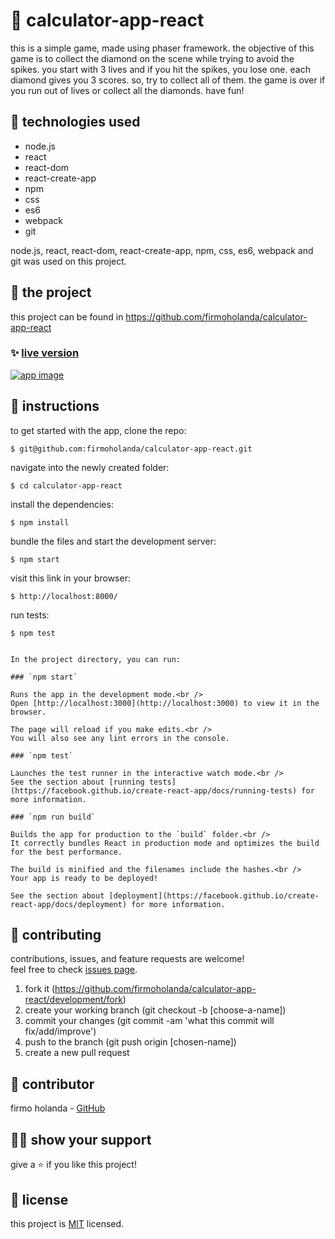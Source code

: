 # 📃 calculator-app-react

this is a simple game, made using phaser framework.
the objective of this game is to collect the diamond on the scene while trying to avoid the spikes.
you start with 3 lives and if you hit the spikes, you lose one. each diamond gives you 3 scores. so, try to collect all of them.
the game is over if you run out of lives or collect all the diamonds. have fun!



## 📡 technologies used

- node.js
-	react
-	react-dom
-	react-create-app
-	npm
-	css
-	es6
- webpack
- git

node.js, react, react-dom, react-create-app, npm, css, es6, webpack and git was used on this project.



## 🚀 the project

this project can be found in https://github.com/firmoholanda/calculator-app-react


### ✨ [live version]()

<a href="" target="_blank">
    <img alt="app image" src=""/>
</a>



## 🔨 instructions

to get started with the app, clone the repo:
```
$ git@github.com:firmoholanda/calculator-app-react.git
```

navigate into the newly created folder:
```
$ cd calculator-app-react
```

install the dependencies:
```
$ npm install
```

bundle the files and start the development server:
```
$ npm start
```

visit this link in your browser:
```
$ http://localhost:8000/
```

run tests:
```
$ npm test


In the project directory, you can run:

### `npm start`

Runs the app in the development mode.<br />
Open [http://localhost:3000](http://localhost:3000) to view it in the browser.

The page will reload if you make edits.<br />
You will also see any lint errors in the console.

### `npm test`

Launches the test runner in the interactive watch mode.<br />
See the section about [running tests](https://facebook.github.io/create-react-app/docs/running-tests) for more information.

### `npm run build`

Builds the app for production to the `build` folder.<br />
It correctly bundles React in production mode and optimizes the build for the best performance.

The build is minified and the filenames include the hashes.<br />
Your app is ready to be deployed!

See the section about [deployment](https://facebook.github.io/create-react-app/docs/deployment) for more information.
```



## 🤝 contributing

contributions, issues, and feature requests are welcome!<br/>feel free to check [issues page](hhttps://github.com/firmoholanda/calculator-app-react/development/issues).

1. fork it (https://github.com/firmoholanda/calculator-app-react/development/fork)
2. create your working branch (git checkout -b [choose-a-name])
3. commit your changes (git commit -am 'what this commit will fix/add/improve')
4. push to the branch (git push origin [chosen-name])
5. create a new pull request



## 🤖 contributor


firmo holanda - [GitHub](https://github.com/firmoholanda)



## 🙋‍♂ show your support

give a ⭐️ if you like this project!



## 📝 license

this project is [MIT](https://github.com/firmoholanda/calculator-app-react/development/license.txt) licensed.
